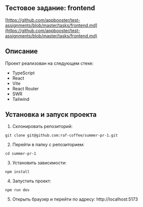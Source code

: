 ## Тестовое задание: frontend

[https://github.com/appbooster/test-assignments/blob/master/tasks/frontend.md](https://github.com/appbooster/test-assignments/blob/master/tasks/frontend.md)

## Описание

Проект реализован на следующем стеке:

- TypeScript
- React
- Vite
- React Router
- SWR
- Tailwind

## Установка и запуск проекта

1. Склонировать репозиторий:

```
git clone git@github.com:raf-coffee/summer-pr-1.git
```

2. Перейти в папку с репозиторием:

```
cd summer-pr-1
```

3. Установить зависимости:

```
npm install
```

4. Запустить проект:

```
npm run dev
```

5. Открыть браузер и перейти по адресу: http://localhost:5173
